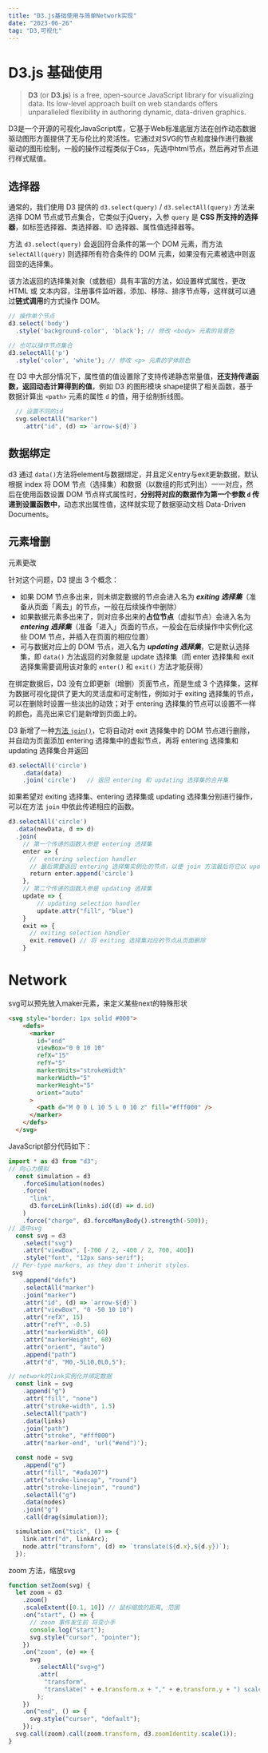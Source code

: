 ```yaml
---
title: "D3.js基础使用与简单Network实现"
date: "2023-06-26"
tag: "D3,可视化"
---
```


# D3.js 基础使用

> **D3** (or **D3.js**) is a free, open-source JavaScript library for visualizing data. Its low-level approach built on web standards offers unparalleled flexibility in authoring dynamic, data-driven graphics.

D3是一个开源的可视化JavaScript库，它基于Web标准底层方法在创作动态数据驱动图形方面提供了无与伦比的灵活性。它通过对SVG的节点粒度操作进行数据驱动的图形绘制，一般的操作过程类似于Css，先选中html节点，然后再对节点进行样式赋值。

## 选择器

通常的，我们使用 D3 提供的 `d3.select(query)` / `d3.selectAll(query)` 方法来选择 DOM 节点或节点集合，它类似于jQuery，入参 `query` 是 **CSS 所支持的选择器**，如标签选择器、类选择器、ID 选择器、属性值选择器等。

方法 `d3.select(query)` 会返回符合条件的第一个 DOM 元素，而方法 `selectAll(query)` 则选择所有符合条件的 DOM 元素，如果没有元素被选中则返回空的选择集。

该方法返回的选择集对象（或数组）具有丰富的方法，如设置样式属性，更改 HTML 或 文本内容，注册事件监听器，添加、移除、排序节点等，这样就可以通过**链式调用**的方式操作 DOM。



```javascript
// 操作单个节点
d3.select('body')
  .style('background-color', 'black'); // 修改 <body> 元素的背景色

// 也可以操作节点集合
d3.selectAll('p')
  .style('color', 'white'); // 修改 <p> 元素的字体颜色

```

在 D3 中大部分情况下，属性值的值设置除了支持传递静态常量值，**还支持传递函数，返回动态计算得到的值**，例如 D3 的图形模块 shape提供了相关函数，基于数据计算出 `<path>` 元素的属性 `d` 的值，用于绘制折线图。

```javascript
  // 设置不同的id
  svg.selectAll("marker")
    .attr("id", (d) => `arrow-${d}`)
```

## 数据绑定

d3 通过 `data()`方法将element与数据绑定，并且定义entry与exit更新数据，默认根据 index 将 DOM 节点（选择集）和数据（以数组的形式列出）一一对应，然后在使用函数设置 DOM 节点样式属性时，**分别将对应的数据作为第一个参数 `d` 传递到设置函数中**，动态求出属性值，这样就实现了数据驱动文档 Data-Driven Documents。

## 元素增删

元素更改

针对这个问题，D3 提出 3 个概念：

- 如果 DOM 节点多出来，则未绑定数据的节点会进入名为 ***exiting 选择集***（准备从页面「离去」的节点，一般在后续操作中删除）
- 如果数据元素多出来了，则对应多出来的**占位节点**（虚拟节点）会进入名为 ***entering 选择集***（准备「进入」页面的节点，一般会在后续操作中实例化这些 DOM 节点，并插入在页面的相应位置）
- 可与数据对应上的 DOM 节点，进入名为 ***updating 选择集***，它是默认选择集，即 `data()` 方法返回的对象就是 update 选择集（而 enter 选择集和 exit 选择集需要调用该对象的 `enter()` 和 `exit()` 方法才能获得）

在绑定数据后，D3 没有立即更新（增删）页面节点，而是生成 3 个选择集，这样为数据可视化提供了更大的灵活度和可定制性，例如对于 exiting 选择集的节点，可以在删除时设置一些淡出的动效；对于 entering 选择集的节点可以设置不一样的颜色，高亮出来它们是新增到页面上的。

D3 新增了一种[方法 `join()`](https://link.juejin.cn/?target=https%3A%2F%2Fgithub.com%2Fd3%2Fd3-selection%2F%23selection_join)，它将自动对 exit 选择集中的 DOM 节点进行删除，并自动为页面添加 entering 选择集中的虚拟节点，再将 entering 选择集和 updating 选择集合并返回

```javascript
d3.selectAll('circle')
    .data(data)
    .join('circle')   // 返回 entering 和 updating 选择集的合并集
```

如果希望对 exiting 选择集、entering 选择集或 updating 选择集分别进行操作，可以在方法 `join` 中依此传递相应的函数。

```javascript
d3.selectAll('circle')
  .data(newData, d => d)
  .join(
    // 第一个传递的函数入参是 entering 选择集
    enter => {
      //  entering selection handler
      // 最后需要返回 entering 选择集实例化的节点，以便 join 方法最后将它以 updating 选择集进行合并
      return enter.append('circle')
    },
    // 第二个传递的函数入参是 updating 选择集
    update => {
        // updating selection handler
        update.attr("fill", "blue")
    }
    exit => {
      // exiting selection handler
      exit.remove() // 将 exiting 选择集对应的节点从页面删除
    }
```

# Network

svg可以预先放入maker元素，来定义某些next的特殊形状

```html
<svg style="border: 1px solid #000">
    <defs>
      <marker
        id="end"
        viewBox="0 0 10 10"
        refX="15"
        refY="5"
        markerUnits="strokeWidth"
        markerWidth="5"
        markerHeight="5"
        orient="auto"
      >
        <path d="M 0 0 L 10 5 L 0 10 z" fill="#fff000" />
      </marker>
    </defs>
  </svg>
```

JavaScript部分代码如下：

```javascript
import * as d3 from "d3";
// 向心力模拟
  const simulation = d3
    .forceSimulation(nodes)
    .force(
      "link",
      d3.forceLink(links).id((d) => d.id)
    )
    .force("charge", d3.forceManyBody().strength(-500));
// 选中svg
  const svg = d3
    .select("svg")
    .attr("viewBox", [-700 / 2, -400 / 2, 700, 400])
    .style("font", "12px sans-serif");
 // Per-type markers, as they don't inherit styles.
 svg
    .append("defs")
    .selectAll("marker")
    .join("marker")
    .attr("id", (d) => `arrow-${d}`)
    .attr("viewBox", "0 -50 10 10")
    .attr("refX", 15)
    .attr("refY", -0.5)
    .attr("markerWidth", 60)
    .attr("markerHeight", 60)
    .attr("orient", "auto")
    .append("path")
    .attr("d", "M0,-5L10,0L0,5");

// network的link实例化并绑定数据
  const link = svg
    .append("g")
    .attr("fill", "none")
    .attr("stroke-width", 1.5)
    .selectAll("path")
    .data(links)
    .join("path")
    .attr("stroke", "#fff000")
    .attr("marker-end", 'url("#end")');

  const node = svg
    .append("g")
    .attr("fill", "#ada307")
    .attr("stroke-linecap", "round")
    .attr("stroke-linejoin", "round")
    .selectAll("g")
    .data(nodes)
    .join("g")
    .call(drag(simulation));

  simulation.on("tick", () => {
    link.attr("d", linkArc);
    node.attr("transform", (d) => `translate(${d.x},${d.y})`);
  });
```

zoom 方法，缩放svg

```javascript
function setZoom(svg) {
  let zoom = d3
    .zoom()
    .scaleExtent([0.1, 10]) // 鼠标缩放的距离, 范围
    .on("start", () => {
      // zoom 事件发生前 将变小手
      console.log("start");
      svg.style("cursor", "pointer");
    })
    .on("zoom", (e) => {
      svg
        .selectAll("svg>g")
        .attr(
          "transform",
          "translate(" + e.transform.x + "," + e.transform.y + ") scale(" + e.transform.k + ")"
        );
    })
    .on("end", () => {
      svg.style("cursor", "default");
    });
  svg.call(zoom).call(zoom.transform, d3.zoomIdentity.scale(1));
}
```

